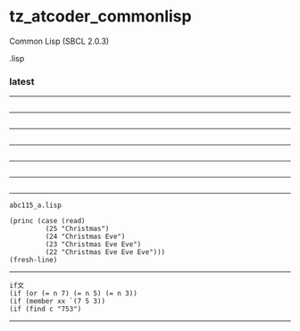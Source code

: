 # tz_atcoder_commonlisp

Common Lisp (SBCL 2.0.3)

.lisp

### latest

---
```

```
---
```

```
---
```

```
---
```

```
---
```

```
---
```

```
---
```
abc115_a.lisp

(princ (case (read)
         (25 "Christmas")
         (24 "Christmas Eve")
         (23 "Christmas Eve Eve")
         (22 "Christmas Eve Eve Eve")))
(fresh-line)
```
---
```
if文
(if (or (= n 7) (= n 5) (= n 3))
(if (member xx `(7 5 3)) 
(if (find c "753") 
```
---

